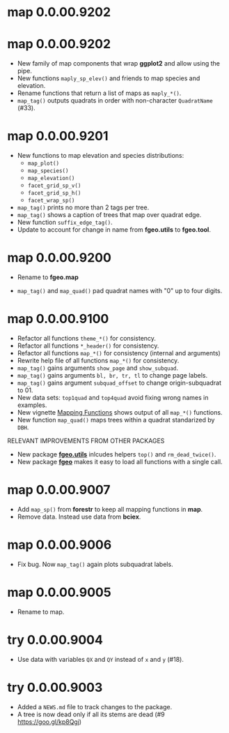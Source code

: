 # map 0.0.00.9202



# map 0.0.00.9202

* New family of map components that wrap __ggplot2__ and allow using the pipe.
* New functions `maply_sp_elev()` and friends to map species and elevation.
* Rename functions that return a list of maps as `maply_*()`.
* `map_tag()` outputs quadrats in order with non-character `QuadratName` (#33).

# map 0.0.00.9201

* New functions to map elevation and species distributions:
    * `map_plot()`
    * `map_species()`
    * `map_elevation()`
    * `facet_grid_sp_v()`
    * `facet_grid_sp_h()`
    * `facet_wrap_sp()`
* `map_tag()` prints no more than 2 tags per tree.
* `map_tag()` shows a caption of trees that map over quadrat edge.
* New function `suffix_edge_tag()`.
* Update to account for change in name from __fgeo.utils__ to __fgeo.tool__.

# map 0.0.00.9200

* Rename to __fgeo.map__

* `map_tag()` and `map_quad()` pad quadrat names with "0" up to four digits.

# map 0.0.00.9100

* Refactor all functions `theme_*()` for consistency.
* Refactor all functions `*_header()` for consistency.
* Refactor all functions `map_*()` for consistency (internal and arguments)
* Rewrite help file of all functions `map_*()` for consistency.
* `map_tag()` gains arguments `show_page` and `show_subquad`.
* `map_tag()` gains arguments `bl, br, tr, tl` to change page labels.
* `map_tag()` gains argument `subquad_offset` to change origin-subquadrat to 01.
* New data sets: `top1quad` and `top4quad` avoid fixing wrong names in examples.
* New vignette [Mapping Functions](https://forestgeo.github.io/map/articles/map.html) shows output of all `map_*()` functions.
* New function `map_quad()` maps trees within a quadrat standarized by `DBH`.

RELEVANT IMPROVEMENTS FROM OTHER PACKAGES

* New package [__fgeo.utils__](https://forestgeo.github.io/fgeo/reference/fgeo.utils.html) inlcudes helpers `top()` and `rm_dead_twice()`.
* New package [__fgeo__](https://forestgeo.github.io/fgeo/index.html) makes it easy to load all functions with a single call.

# map 0.0.00.9007

* Add `map_sp()` from __forestr__ to keep all mapping functions in __map__.
* Remove data. Instead use data from __bciex__.

# map 0.0.00.9006

* Fix bug. Now `map_tag()` again plots subquadrat labels.

# map 0.0.00.9005

* Rename to map.

# try 0.0.00.9004

* Use data with variables `QX` and `QY` instead of `x` and `y` (#18).

# try 0.0.00.9003

* Added a `NEWS.md` file to track changes to the package.
* A tree is now dead only if all its stems are dead (#9 https://goo.gl/kp8Qgj)
